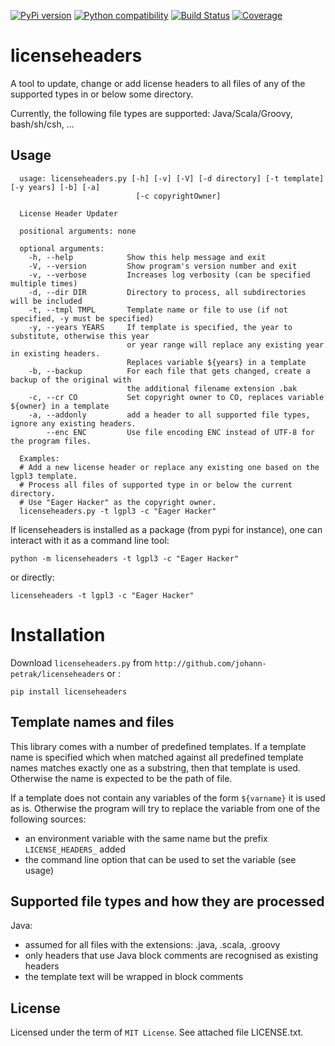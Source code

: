 [![PyPi version](https://img.shields.io/pypi/v/licenseheaders.svg)](https://pypi.python.org/pypi/licenseheaders/)
[![Python compatibility](https://img.shields.io/pypi/pyversions/licenseheaders.svg)](https://pypi.python.org/pypi/licenseheaders/)
[![Build Status](https://img.shields.io/travis/elmotec/licenseheaders.svg)](https://travis-ci.org/elmotec/licenseheaders)
[![Coverage](https://coveralls.io/repos/elmotec/licenseheaders/badge.svg)](https://coveralls.io/r/elmotec/licenseheaders)


# licenseheaders

A tool to update, change or add license headers to all files of any of 
the supported types in or below some directory.

Currently, the following file types are supported: Java/Scala/Groovy, bash/sh/csh, ...


## Usage

````
  usage: licenseheaders.py [-h] [-v] [-V] [-d directory] [-t template] [-y years] [-b] [-a]
                            [-c copyrightOwner] 

  License Header Updater

  positional arguments: none

  optional arguments:
    -h, --help            Show this help message and exit
    -V, --version         Show program's version number and exit
    -v, --verbose         Increases log verbosity (can be specified multiple times)
    -d, --dir DIR         Directory to process, all subdirectories will be included
    -t, --tmpl TMPL       Template name or file to use (if not specified, -y must be specified)
    -y, --years YEARS     If template is specified, the year to substitute, otherwise this year
                          or year range will replace any existing year in existing headers.
                          Replaces variable ${years} in a template
    -b, --backup          For each file that gets changed, create a backup of the original with
                          the additional filename extension .bak
    -c, --cr CO           Set copyright owner to CO, replaces variable ${owner} in a template
    -a, --addonly         add a header to all supported file types, ignore any existing headers.
        --enc ENC         Use file encoding ENC instead of UTF-8 for the program files.

  Examples:
  # Add a new license header or replace any existing one based on the lgpl3 template.
  # Process all files of supported type in or below the current directory.
  # Use "Eager Hacker" as the copyright owner.
  licenseheaders.py -t lgpl3 -c "Eager Hacker"
````

If licenseheaders is installed as a package (from pypi for instance), one can interact with it as a command line tool:

````
python -m licenseheaders -t lgpl3 -c "Eager Hacker"
````

or directly:

````
licenseheaders -t lgpl3 -c "Eager Hacker"  
````


# Installation

Download ``licenseheaders.py`` from ``http://github.com/johann-petrak/licenseheaders`` or :

````
pip install licenseheaders
````

## Template names and files

This library comes with a number of predefined templates. If a template name is specified
which when matched against all predefined template names matches exactly one as a substring,
then that template is used. Otherwise the name is expected to be the path of file.

If a template does not contain any variables of the form `${varname}` it is used as is.
Otherwise the program will try to replace the variable from one of the following 
sources:

- an environment variable with the same name but the prefix `LICENSE_HEADERS_` added
- the command line option that can be used to set the variable (see usage)


## Supported file types and how they are processed

Java:
- assumed for all files with the extensions: .java, .scala, .groovy
- only headers that use Java block comments are recognised as existing headers
- the template text will be wrapped in block comments

## License

Licensed under the term of `MIT License`. See attached file LICENSE.txt.


